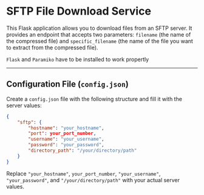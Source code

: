 # SFTP File Download Service

This Flask application allows you to download files from an SFTP server. It provides an endpoint that accepts two parameters: `filename` (the name of the compressed file) and `specific_filename` (the name of the file you want to extract from the compressed file).

`Flask` and `Paramiko` have to be installed to work propertly

---

## Configuration File (`config.json`)

Create a `config.json` file with the following structure and fill it with the server values:

```json
{
    "sftp": {
        "hostname": "your_hostname",
        "port": your_port_number,
        "username": "your_username",
        "password": "your_password",
        "directory_path": "/your/directory/path"
    }
}

```
Replace `"your_hostname"`, `your_port_number`, `"your_username"`, `"your_password"`, and `"/your/directory/path"` with your actual server values.
